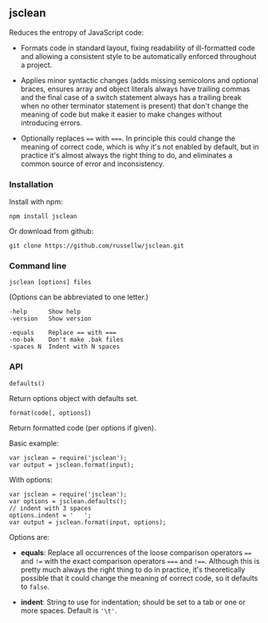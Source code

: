 ## jsclean

Reduces the entropy of JavaScript code:

- Formats code in standard layout, fixing readability of ill-formatted code and allowing a consistent style to be automatically enforced throughout a project.

- Applies minor syntactic changes (adds missing semicolons and optional braces, ensures array and object literals always have trailing commas and the final case of a switch statement always has a trailing break when no other terminator statement is present) that don't change the meaning of code but make it easier to make changes without introducing errors.

- Optionally replaces `==` with `===`. In principle this could change the meaning of correct code, which is why it's not enabled by default, but in practice it's almost always the right thing to do, and eliminates a common source of error and inconsistency.

### Installation

Install with npm:

```
npm install jsclean
```

Or download from github:

```
git clone https://github.com/russellw/jsclean.git
```

### Command line

```
jsclean [options] files
```

(Options can be abbreviated to one letter.)

```
-help      Show help
-version   Show version

-equals    Replace == with ===
-no-bak    Don't make .bak files
-spaces N  Indent with N spaces
```

### API

```
defaults()
```

Return options object with defaults set.

```
format(code[, options])
```

Return formatted code (per options if given).

Basic example:

```
var jsclean = require('jsclean');
var output = jsclean.format(input);
```

With options:

```
var jsclean = require('jsclean');
var options = jsclean.defaults();
// indent with 3 spaces
options.indent = '   ';
var output = jsclean.format(input, options);
```

Options are:

- **equals**: Replace all occurrences of the loose comparison operators `==` and `!=` with the exact comparison operators `===` and `!==`. Although this is pretty much always the right thing to do in practice, it's theoretically possible that it could change the meaning of correct code, so it defaults to `false`.

- **indent**: String to use for indentation; should be set to a tab or one or more spaces. Default is `'\t'`.
